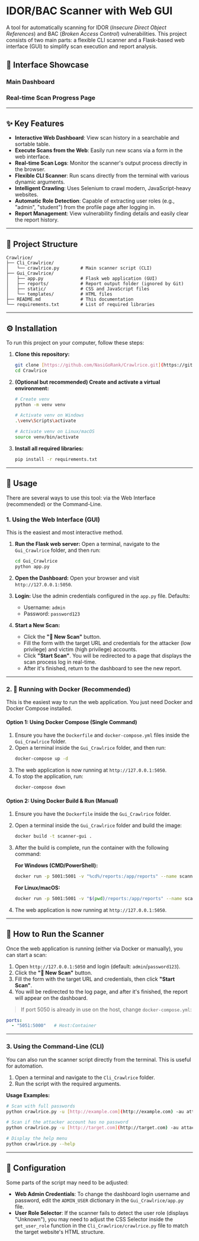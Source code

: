 # IDOR/BAC Scanner with Web GUI

A tool for automatically scanning for IDOR (*Insecure Direct Object References*) and BAC (*Broken Access Control*) vulnerabilities. This project consists of two main parts: a flexible CLI scanner and a Flask-based web interface (GUI) to simplify scan execution and report analysis.

## 📸 Interface Showcase

### Main Dashboard


### Real-time Scan Progress Page


---
## ✨ Key Features
-   **Interactive Web Dashboard**: View scan history in a searchable and sortable table.
-   **Execute Scans from the Web**: Easily run new scans via a form in the web interface.
-   **Real-time Scan Logs**: Monitor the scanner's output process directly in the browser.
-   **Flexible CLI Scanner**: Run scans directly from the terminal with various dynamic arguments.
-   **Intelligent Crawling**: Uses Selenium to crawl modern, JavaScript-heavy websites.
-   **Automatic Role Detection**: Capable of extracting user roles (e.g., "admin", "student") from the profile page after logging in.
-   **Report Management**: View vulnerability finding details and easily clear the report history.

---
## 📂 Project Structure
```
Crawlrice/
├── Cli_Crawlrice/
│   └── crawlrice.py        # Main scanner script (CLI)
├── Gui_Crawlrice/
│   ├── app.py              # Flask web application (GUI)
│   ├── reports/            # Report output folder (ignored by Git)
│   ├── static/             # CSS and JavaScript files
│   └── templates/          # HTML files
├── README.md               # This documentation
└── requirements.txt        # List of required libraries
```

---
## ⚙️ Installation
To run this project on your computer, follow these steps:

1.  **Clone this repository:**
    ```bash
    git clone [https://github.com/NasiGoRank/Crawlrice.git](https://github.com/NasiGoRank/Crawlrice.git)
    cd Crawlrice
    ```

2.  **(Optional but recommended) Create and activate a virtual environment:**
    ```bash
    # Create venv
    python -m venv venv

    # Activate venv on Windows
    .\venv\Scripts\activate

    # Activate venv on Linux/macOS
    source venv/bin/activate
    ```

3.  **Install all required libraries:**
    ```bash
    pip install -r requirements.txt
    ```

---
## 🚀 Usage
There are several ways to use this tool: via the Web Interface (recommended) or the Command-Line.

### 1. Using the Web Interface (GUI)
This is the easiest and most interactive method.

1.  **Run the Flask web server:**
    Open a terminal, navigate to the `Gui_Crawlrice` folder, and then run:
    ```bash
    cd Gui_Crawlrice
    python app.py
    ```

2.  **Open the Dashboard:**
    Open your browser and visit `http://127.0.0.1:5050`.

3.  **Login:**
    Use the admin credentials configured in the `app.py` file. Defaults:
    -   Username: `admin`
    -   Password: `password123`

4.  **Start a New Scan:**
    -   Click the **"🚀 New Scan"** button.
    -   Fill the form with the target URL and credentials for the attacker (low privilege) and victim (high privilege) accounts.
    -   Click **"Start Scan"**. You will be redirected to a page that displays the scan process log in real-time.
    -   After it's finished, return to the dashboard to see the new report.
---

### 2. 🐳 Running with Docker (Recommended)
This is the easiest way to run the web application. You just need Docker and Docker Compose installed.

#### Option 1: Using Docker Compose (Single Command)
1.  Ensure you have the `Dockerfile` and `docker-compose.yml` files inside the `Gui_Crawlrice` folder.
2.  Open a terminal inside the `Gui_Crawlrice` folder, and then run:
    ```bash
    docker-compose up -d
    ```
3.  The web application is now running at `http://127.0.0.1:5050`.
4.  To stop the application, run:
    ```bash
    docker-compose down
    ```

#### Option 2: Using Docker Build & Run (Manual)
1.  Ensure you have the `Dockerfile` inside the `Gui_Crawlrice` folder.
2.  Open a terminal inside the `Gui_Crawlrice` folder and build the image:
    ```bash
    docker build -t scanner-gui .
    ```
3.  After the build is complete, run the container with the following command:
    
    **For Windows (CMD/PowerShell):**
    ```bash
    docker run -p 5001:5001 -v "%cd%/reports:/app/reports" --name scanner-container scanner-gui
    ```
    **For Linux/macOS:**
    ```bash
    docker run -p 5001:5001 -v "$(pwd)/reports:/app/reports" --name scanner-container scanner-gui
    ```
4.  The web application is now running at `http://127.0.0.1:5050`.

---
## 🚀 How to Run the Scanner
Once the web application is running (either via Docker or manually), you can start a scan:

1.  Open `http://127.0.0.1:5050` and login (default: `admin`/`password123`).
2.  Click the **"🚀 New Scan"** button.
3.  Fill the form with the target URL and credentials, then click **"Start Scan"**.
4.  You will be redirected to the log page, and after it's finished, the report will appear on the dashboard.

> If port 5050 is already in use on the host, change `docker-compose.yml`:

```yaml
ports:
  - "5051:5000"   # Host:Container
```
---

### 3. Using the Command-Line (CLI)
You can also run the scanner script directly from the terminal. This is useful for automation.

1.  Open a terminal and navigate to the `Cli_Crawlrice` folder.
2.  Run the script with the required arguments.

**Usage Examples:**
```bash
# Scan with full passwords
python crawlrice.py -u [http://example.com](http://example.com) -au attacker -ap password -vu victim -vp password

# Scan if the attacker account has no password
python crawlrice.py -u [http://target.com](http://target.com) -au attacker -vu admin -vp adminpass

# Display the help menu
python crawlrice.py --help
```

---
## 🔧 Configuration
Some parts of the script may need to be adjusted:

-   **Web Admin Credentials**: To change the dashboard login username and password, edit the `ADMIN_USER` dictionary in the `Gui_Crawlrice/app.py` file.
-   **User Role Selector**: If the scanner fails to detect the user role (displays "Unknown"), you may need to adjust the CSS Selector inside the `get_user_role` function in the `Cli_Crawlrice/crawlrice.py` file to match the target website's HTML structure.